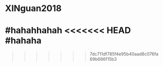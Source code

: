 
# XINguan2018
#hahahhahah
<<<<<<< HEAD
#hahaha
=======
>>>>>>> 7dc711df785f4e95b40aad8c076fa69b686f15b3
